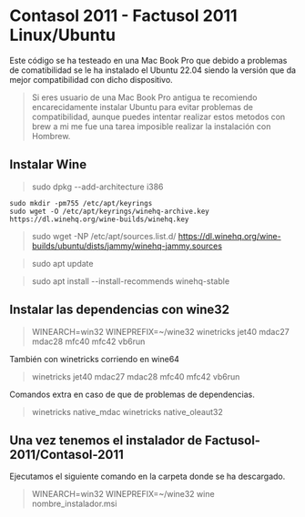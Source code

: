 # Contasol 2011 - Factusol 2011 Linux/Ubuntu

Este código se ha testeado en una Mac Book Pro que debido a problemas de comatibilidad se le ha instalado el Ubuntu 22.04 siendo la versión que da mejor compatibilidad con dicho dispositivo.

> Si eres usuario de una Mac Book Pro antigua te recomiendo encarecidamente instalar Ubuntu para evitar problemas de compatibilidad, aunque puedes intentar realizar estos metodos con brew a mi me fue una tarea imposible realizar la instalación con Hombrew.

## Instalar Wine

> sudo dpkg --add-architecture i386 

```
sudo mkdir -pm755 /etc/apt/keyrings
sudo wget -O /etc/apt/keyrings/winehq-archive.key https://dl.winehq.org/wine-builds/winehq.key
```

> sudo wget -NP /etc/apt/sources.list.d/ https://dl.winehq.org/wine-builds/ubuntu/dists/jammy/winehq-jammy.sources

> sudo apt update

> sudo apt install --install-recommends winehq-stable

## Instalar las dependencias con wine32

> WINEARCH=win32 WINEPREFIX=~/wine32 winetricks jet40 mdac27 mdac28 mfc40 mfc42 vb6run

También con winetricks corriendo en wine64

> winetricks jet40 mdac27 mdac28 mfc40 mfc42 vb6run



Comandos extra en caso de que de problemas de dependencias.

> winetricks native_mdac
> winetricks native_oleaut32

## Una vez tenemos el instalador de Factusol-2011/Contasol-2011

Ejecutamos el siguiente comando en la carpeta donde se ha descargado.

> WINEARCH=win32 WINEPREFIX=~/wine32 wine nombre_instalador.msi

